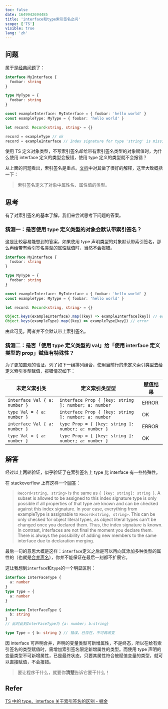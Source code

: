 ```yaml
---
toc: false
date: 1649942694485
title: 'interface和type索引签名之问'
scope: ['TS']
visible: true
lang: 'zh'
---
```


## 问题

属于是[经典问题](https://stackoverflow.com/a/64971386/14792586)了：

```typescript
interface MyInterface {
  foobar: string
}

type MyType = {
  foobar: string
}

const exampleInterface: MyInterface = { foobar: 'hello world' }
const exampleType: MyType = { foobar: 'hello world' }

let record: Record<string, string> = {}

record = exampleType // ok
record = exampleInterface // Index signature for type 'string' is missing in type 'MyInterface'.
```

使用 TS 定义对象类型，不写索引签名却给带有索引签名类型的对象赋值时，为什么使用 interface 定义的类型会报错，使用 type 定义的类型就不会报错？

从上面的问题看出，索引签名是重点。[文档](https://jkchao.github.io/typescript-book-chinese/typings/indexSignatures.html#typescript-%E7%B4%A2%E5%BC%95%E7%AD%BE%E5%90%8D)中对其做了很好的解释，这里大致概括一下：

> 索引签名定义了对象中属性名、属性值的类型。

## 思考

有了对索引签名的基本了解，我们来尝试思考下问题的答案。

### 猜测一：是否使用 type 定义类型的对象会默认带索引签名？

这是比较容易能想到的答案，如果使用 type 声明类型的对象默认带索引签名，那么再给带有索引签名类型的属性赋值时，当然不会报错。

```typescript
interface MyInterface {
  foobar: string
}

type MyType = {
  foobar: string
}

const exampleInterface: MyInterface = { foobar: 'hello world' }
const exampleType: MyType = { foobar: 'hello world' }

let record: Record<string, string> = {}

Object.keys(exampleInterface).map((key) => exampleInterface[key]) // error
Object.keys(exampleType).map((key) => exampleType[key]) // error
```

由此可见，两者并不会默认带上索引签名。

### 猜测二：是否「使用 type 定义类型的 val」给「使用 interface 定义类型的 prop」赋值有特殊性？

为了更加直观的验证，列了如下一组排列组合，使用当前行的未定义索引类型去给定义索引类型赋值，报错情况如下：

| 未定义索引类                  | 定义索引类型型                                       | 赋值结果 |
| ----------------------------- | ---------------------------------------------------- | -------- |
| `interface Val { a: number }` | `interface Prop { [key: string ]: number; a: number` | ERROR    |
| `type Val = { a: number }`    | `interface Prop { [key: string ]: number; a: number` | OK       |
| `interface Val { a: number }` | `type Prop = { [key: string ]: number; a: number }`  | ERROR    |
| `type Val = { a: number }`    | `type Prop = { [key: string ]: number; a: number }`  | OK       |

## 解答

经过以上两轮验证，似乎验证了在索引签名上 type 比 interface 有一些特殊性。

在 stackoverflow 上有这样一个[回答](https://stackoverflow.com/a/64970740/14792586)：

> `Record<string, string>` is the same as `{ [key: string]: string }`. A subset is allowed to be assigned to this index signature type is only possible if all properties of that type are known and can be checked against this index signature. In your case, everything from exampleType is assignable to `Record<string, string>`. This can be only checked for object literal types, as object literal types can't be changed once you declared them. Thus, the index signature is known. In contrast, interfaces are not final the moment you declare them. There is always the possibility of adding new members to the same interface due to declaration merging.

最后一句的意思大概是这样：`interface`定义之后是可以再向其添加多种类型的属性的（也就是[合并声名](https://typescript.bootcss.com/declaration-merging.html)），你并不能保证在最后一刻都不扩展它。

这让我想到`interface`和`type`的一个明显区别：

```typescript
interface InterFaceType {
  a: number
}
type Type = {
  a: number
}

interface InterFaceType {
  b: string
}
// 此时此刻InterFaceType为 {a: number; b:string}

type Type = { b: string } // 错误，已存在，不可再改变
```

因 interface 可声明合并，声明的变量类型可新增属性，不是终态，所以在给有索引签名的类型赋值时，需增加索引签名限定新增属性的类型。而使用 type 声明的变量类型不可新增属性，已是最终状态，只要其属性符合被赋值变量的类型，就可以直接赋值，不会报错。

> 要让程序干什么，就要你**清楚**告诉它要干什么！

## Refer

[TS 中的 type、interface 关于索引签名的区别 - 掘金](https://juejin.cn/post/7057471253279408135)
